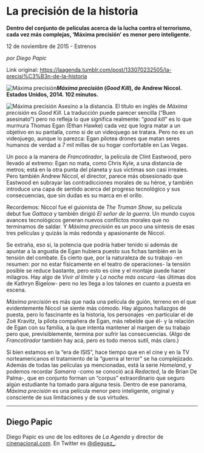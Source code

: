 # La precisión de la historia

**Dentro del conjunto de películas acerca de la lucha contra el terrorismo, cada vez más complejas, ‘Máxima precisión’ es menor pero inteligente.**

12 de noviembre de 2015 - Estrenos

_por Diego Papic_

Link original: https://laagenda.tumblr.com/post/133070232505/la-precisi%C3%B3n-de-la-historia

![Máxima precisión](https://64.media.tumblr.com/b4a5946a79c9a80790254c806f710e13/tumblr_inline_pjzp41eJ0W1t6q87u_500.jpg)***Máxima precisión* (*Good Kill*), de Andrew Niccol.  
 Estados Unidos, 2014. 102 minutos.**

![Máxima precisión](https://64.media.tumblr.com/b4a5946a79c9a80790254c806f710e13/tumblr_inline_pjzp41eJ0W1t6q87u_500.jpg) Asesino a la distancia. El título en inglés de *Máxima precisión* es *Good Kill*. La traducción puede parecer sencilla (“Buen asesinato”) pero no refleja lo que significa realmente: “*good kill*” es lo que murmura Thomas Egan (Ethan Hawke) cada vez que logra matar a un objetivo en su pantalla, como si de un videojuego se tratara. Pero no es un videojuego, aunque lo parezca: Egan pilotea drones que matan seres humanos de verdad a 7 mil millas de su hogar confortable en Las Vegas.

Un poco a la manera de *Francotirador*, la película de Clint Eastwood, pero llevado al extremo: Egan no mata, como Chris Kyle, a una distancia de metros; está en la otra punta del planeta y sus víctimas son casi irreales. Pero también Andrew Niccol, el director, parece más obsesionado que Eastwood en subrayar las contradicciones morales de su héroe, y también introduce una capa de sentido acerca del progreso tecnológico y sus consecuencias, que sin dudas es su marca en el orillo.

Recordemos: Niccol fue el guionista de *The Truman Show*, su película debut fue *Gattaca* y también dirigió *El señor de la guerra*. Un mundo cuyos avances tecnológicos generan nuevos conflictos morales que no terminamos de saldar. Y *Máxima precisión* es un poco una síntesis de esas tres películas y quizás la más redonda y apasionante de Niccol.

Se extraña, eso sí, la potencia que podría haber tenido si además de apuntar a la angustia de Egan hubiera puesto sus fichas también en la tensión del combate. Es cierto que, por la naturaleza de su trabajo -en resumen: por no estar físicamente en el teatro de operaciones- la tensión posible se reduce bastante, pero esto es cine y el montaje puede hacer milagros. Hay algo de *Vivir al límite* y *La noche más oscura* -las últimas dos de Kathryn Bigelow- pero no les llega a los talones en cuanto a puesta en escena.

*Máxima precisión* es más que nada una película de guión, terreno en el que evidentemente Niccol se siente más cómodo. Hay algunos hallazgos de puesta, pero lo fascinante es la historia, los personajes -en particular el de Zoë Kravitz, la pilota compañera de Egan, más rebelde que él- y la relación de Egan con su familia, a la que intenta mantener al margen de su trabajo pero que, previsiblemente, termina por sufrir las consecuencias. (Algo de *Francotirador* también hay acá, pero es todo menos sutil, más claro.)

Si bien estamos en la “era de ISIS”, hace tiempo que en el cine y en la TV norteamericanos el tratamiento de la “guerra al terror” se ha complejizado. Además de todas las películas ya mencionadas, está la serie *Homeland*, y podemos recordar *Samarra* -como se conoció acá *Redacted*, la de Brian De Palma-, que en conjunto forman un “corpus” extraordinario que seguro algún estudiante ha tomado para alguna tesis. Dentro de ese panorama, *Máxima precisión* es una película menor pero inteligente, original y consciente de sus limitaciones y de sus virtudes.

  




---

 Diego Papic
------------

 Diego Papic es uno de los editores de *La Agenda* y director de [cinenacional.com](http://www.cinenacional.com). En Twitter es [@dieguez\_](http://www.twitter.com/dieguez_). 

